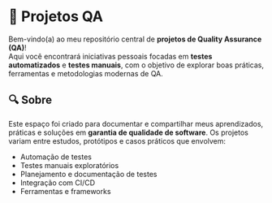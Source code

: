 # 🧪 Projetos QA

Bem-vindo(a) ao meu repositório central de **projetos de Quality Assurance (QA)**!  
Aqui você encontrará iniciativas pessoais focadas em **testes automatizados** e **testes manuais**, com o objetivo de explorar boas práticas, ferramentas e metodologias modernas de QA.

## 🔍 Sobre

Este espaço foi criado para documentar e compartilhar meus aprendizados, práticas e soluções em **garantia de qualidade de software**. Os projetos variam entre estudos, protótipos e casos práticos que envolvem:

- Automação de testes
- Testes manuais exploratórios
- Planejamento e documentação de testes
- Integração com CI/CD
- Ferramentas e frameworks
